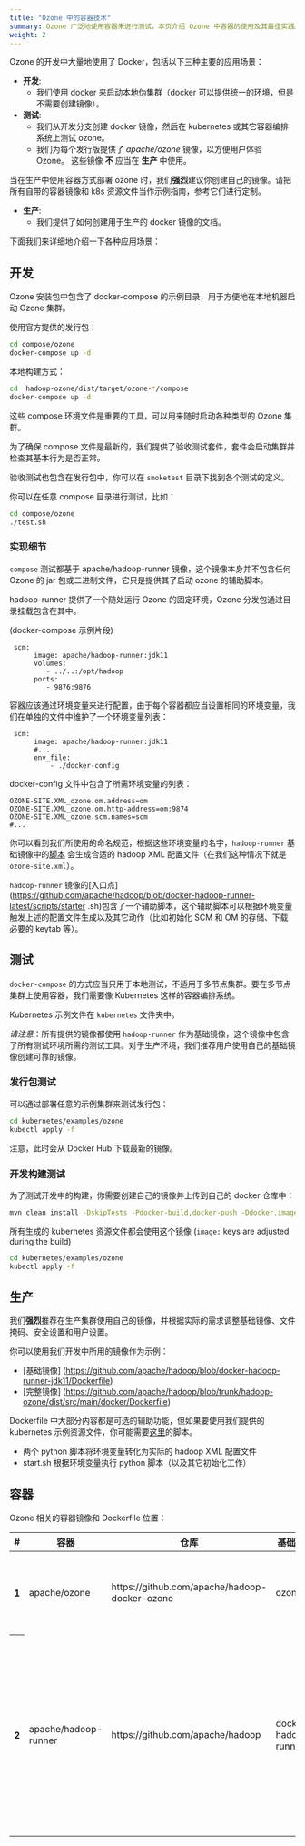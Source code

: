 ```yaml
---
title: "Ozone 中的容器技术"
summary: Ozone 广泛地使用容器来进行测试，本页介绍 Ozone 中容器的使用及其最佳实践。
weight: 2
---
```

<!---
  Licensed to the Apache Software Foundation (ASF) under one or more
  contributor license agreements.  See the NOTICE file distributed with
  this work for additional information regarding copyright ownership.
  The ASF licenses this file to You under the Apache License, Version 2.0
  (the "License"); you may not use this file except in compliance with
  the License.  You may obtain a copy of the License at

      http://www.apache.org/licenses/LICENSE-2.0

  Unless required by applicable law or agreed to in writing, software
  distributed under the License is distributed on an "AS IS" BASIS,
  WITHOUT WARRANTIES OR CONDITIONS OF ANY KIND, either express or implied.
  See the License for the specific language governing permissions and
  limitations under the License.
-->

Ozone 的开发中大量地使用了 Docker，包括以下三种主要的应用场景：

* __开发__:
     * 我们使用 docker 来启动本地伪集群（docker 可以提供统一的环境，但是不需要创建镜像）。
* __测试__:
     * 我们从开发分支创建 docker 镜像，然后在 kubernetes 或其它容器编排系统上测试 ozone。
     * 我们为每个发行版提供了 _apache/ozone_ 镜像，以方便用户体验 Ozone。
     这些镜像 __不__ 应当在 __生产__ 中使用。

<div class="alert alert-warning" role="alert">
当在生产中使用容器方式部署 ozone 时，我们<b>强烈</b>建议你创建自己的镜像。请把所有自带的容器镜像和 k8s 资源文件当作示例指南，参考它们进行定制。
</div>

* __生产__:
     * 我们提供了如何创建用于生产的 docker 镜像的文档。

下面我们来详细地介绍一下各种应用场景：

## 开发

Ozone 安装包中包含了 docker-compose 的示例目录，用于方便地在本地机器启动 Ozone 集群。

使用官方提供的发行包：

```bash
cd compose/ozone
docker-compose up -d
```

本地构建方式：

```bash
cd  hadoop-ozone/dist/target/ozone-*/compose
docker-compose up -d
```

这些 compose 环境文件是重要的工具，可以用来随时启动各种类型的 Ozone 集群。

为了确保 compose 文件是最新的，我们提供了验收测试套件，套件会启动集群并检查其基本行为是否正常。

验收测试也包含在发行包中，你可以在 `smoketest` 目录下找到各个测试的定义。

你可以在任意 compose 目录进行测试，比如：

```bash
cd compose/ozone
./test.sh
```

### 实现细节

`compose` 测试都基于 apache/hadoop-runner 镜像，这个镜像本身并不包含任何 Ozone 的 jar 包或二进制文件，它只是提供其了启动 ozone 的辅助脚本。

hadoop-runner 提供了一个随处运行 Ozone 的固定环境，Ozone 分发包通过目录挂载包含在其中。

(docker-compose 示例片段)

```
 scm:
      image: apache/hadoop-runner:jdk11
      volumes:
         - ../..:/opt/hadoop
      ports:
         - 9876:9876

```

容器应该通过环境变量来进行配置，由于每个容器都应当设置相同的环境变量，我们在单独的文件中维护了一个环境变量列表：

```
 scm:
      image: apache/hadoop-runner:jdk11
      #...
      env_file:
          - ./docker-config
```

docker-config 文件中包含了所需环境变量的列表：

```
OZONE-SITE.XML_ozone.om.address=om
OZONE-SITE.XML_ozone.om.http-address=om:9874
OZONE-SITE.XML_ozone.scm.names=scm
#...
```

你可以看到我们所使用的命名规范，根据这些环境变量的名字，`hadoop-runner` 基础镜像中的[脚本](https://github.com/apache/hadoop/tree/docker-hadoop-runner-latest/scripts) 会生成合适的 hadoop XML 配置文件（在我们这种情况下就是 `ozone-site.xml`）。

`hadoop-runner` 镜像的[入口点](https://github.com/apache/hadoop/blob/docker-hadoop-runner-latest/scripts/starter
.sh)包含了一个辅助脚本，这个辅助脚本可以根据环境变量触发上述的配置文件生成以及其它动作（比如初始化 SCM 和 OM 的存储、下载必要的 keytab 等）。

## 测试 

`docker-compose` 的方式应当只用于本地测试，不适用于多节点集群。要在多节点集群上使用容器，我们需要像 Kubernetes 这样的容器编排系统。

Kubernetes 示例文件在 `kubernetes` 文件夹中。

*请注意*：所有提供的镜像都使用 `hadoop-runner` 作为基础镜像，这个镜像中包含了所有测试环境所需的测试工具。对于生产环境，我们推荐用户使用自己的基础镜像创建可靠的镜像。

### 发行包测试

可以通过部署任意的示例集群来测试发行包：

```bash
cd kubernetes/examples/ozone
kubectl apply -f
```

注意，此时会从 Docker Hub 下载最新的镜像。

### 开发构建测试

为了测试开发中的构建，你需要创建自己的镜像并上传到自己的 docker 仓库中：


```bash
mvn clean install -DskipTests -Pdocker-build,docker-push -Ddocker.image=myregistry:9000/name/ozone
```

所有生成的 kubernetes 资源文件都会使用这个镜像 (`image:` keys are adjusted during the build)

```bash
cd kubernetes/examples/ozone
kubectl apply -f
```

## 生产

<div class="alert alert-danger" role="alert">
我们<b>强烈</b>推荐在生产集群使用自己的镜像，并根据实际的需求调整基础镜像、文件掩码、安全设置和用户设置。
</div>

你可以使用我们开发中所用的镜像作为示例：

 * [基础镜像] (https://github.com/apache/hadoop/blob/docker-hadoop-runner-jdk11/Dockerfile)
 * [完整镜像] (https://github.com/apache/hadoop/blob/trunk/hadoop-ozone/dist/src/main/docker/Dockerfile)

 Dockerfile 中大部分内容都是可选的辅助功能，但如果要使用我们提供的 kubernetes 示例资源文件，你可能需要[这里](https://github.com/apache/hadoop/tree/docker-hadoop-runner-jdk11/scripts)的脚本。

  * 两个 python 脚本将环境变量转化为实际的 hadoop XML 配置文件
  * start.sh 根据环境变量执行 python 脚本（以及其它初始化工作）

## 容器

Ozone 相关的容器镜像和 Dockerfile 位置：


<table class="table table-dark">
  <thead>
    <tr>
      <th scope="col">#</th>
      <th scope="col">容器</th>
      <th scope="col">仓库</th>
      <th scope="col">基础镜像</th>
      <th scope="col">分支</th>
      <th scope="col">标签</th>
      <th scope="col">说明</th>
    </tr>
  </thead>
  <tbody>
    <tr>
      <th scope="row">1</th>
      <td>apache/ozone</td>
      <td>https://github.com/apache/hadoop-docker-ozone</td>
      <td>ozone-... </td>
      <td>hadoop-runner</td>
      <td>0.3.0,0.4.0,0.4.1</td>
      <td>每个 Ozone 发行版都对应一个新标签。</td>
    </tr>
    <tr>
      <th scope="row">2</th>
      <td>apache/hadoop-runner </td>
      <td>https://github.com/apache/hadoop</td>
      <td>docker-hadoop-runner</td>
      <td>centos</td>
      <td>jdk11,jdk8,latest</td>
      <td>这是用于测试 Hadoop Ozone 的基础镜像，包含了一系列可以让我们更加方便地运行 Ozone 的工具。
      </td>
    </tr>
    <!---tr>
      <th scope="row">3</th>
      <td>apache/ozone:build (WIP)</td>
      <td>https://github.com/apache/hadoop-docker-ozone</td>
      <td>ozone-build </td>
      <td> </td>
      <td> </td>
      <td>TODO: 此处需要添加更多文档</td>
    </tr-->
  </tbody>
</table>
